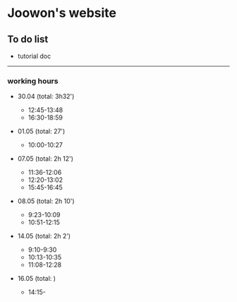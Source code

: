 Joowon's website
=================

To do list
-----------

* tutorial doc

---------------

### working hours
* 30.04 (total: 3h32')
  - 12:45-13:48
  - 16:30-18:59

* 01.05 (total: 27')
  - 10:00-10:27

* 07.05 (total: 2h 12')
  - 11:36-12:06
  - 12:20-13:02
  - 15:45-16:45

* 08.05 (total: 2h 10')
  - 9:23-10:09
  - 10:51-12:15

* 14.05 (total: 2h 2')
  - 9:10-9:30
  - 10:13-10:35
  - 11:08-12:28

* 16.05 (total: )
  - 14:15-
